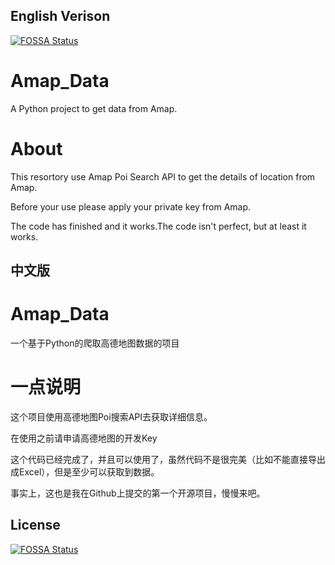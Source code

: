 ## English Verison
[![FOSSA Status](https://app.fossa.io/api/projects/git%2Bgithub.com%2Fshawnhuangyh%2FAmap_Data.svg?type=shield)](https://app.fossa.io/projects/git%2Bgithub.com%2Fshawnhuangyh%2FAmap_Data?ref=badge_shield)

# Amap_Data
A Python project to get data from Amap.
# About
This resortory use Amap Poi Search API to get the details of location from Amap.

Before your use please apply your private key from Amap.

The code has finished and it works.The code isn't perfect, but at least it works.

## 中文版
# Amap_Data
一个基于Python的爬取高德地图数据的项目
# 一点说明
这个项目使用高德地图Poi搜索API去获取详细信息。

在使用之前请申请高德地图的开发Key

这个代码已经完成了，并且可以使用了，虽然代码不是很完美（比如不能直接导出成Excel），但是至少可以获取到数据。

事实上，这也是我在Github上提交的第一个开源项目，慢慢来吧。


## License
[![FOSSA Status](https://app.fossa.io/api/projects/git%2Bgithub.com%2Fshawnhuangyh%2FAmap_Data.svg?type=large)](https://app.fossa.io/projects/git%2Bgithub.com%2Fshawnhuangyh%2FAmap_Data?ref=badge_large)